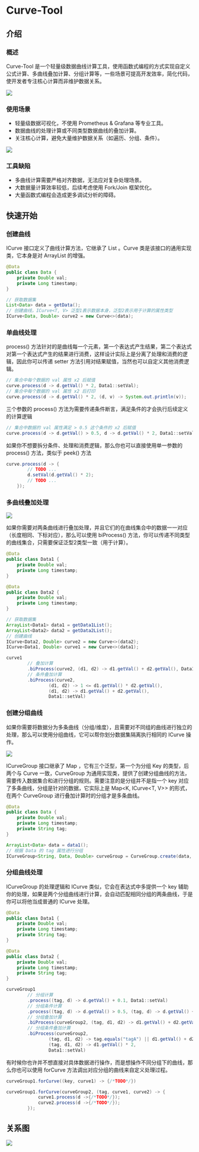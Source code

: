 # Curve-Tool

## 介绍

### 概述

Curve-Tool 是一个轻量级数据曲线计算工具，使用函数式编程的方式实现自定义公式计算、多曲线叠加计算、分组计算等，一些场景可提高开发效率，简化代码，使开发者专注核心计算而非维护数据关系。

![](https://fastly.jsdelivr.net/gh/chocohQL/ql-file@main/assets/github/curve2.png)

### 使用场景

+ 轻量级数据可视化，不使用 Prometheus & Grafana 等专业工具。
+ 数据曲线的处理计算或不同类型数据曲线的叠加计算。
+ 关注核心计算，避免大量维护数据关系（如遍历、分组、条件）。

![](https://fastly.jsdelivr.net/gh/chocohQL/ql-file@main/assets/githubQLC-tool-02.png)

### 工具缺陷

+ 多曲线计算需要严格对齐数据，无法应对复杂处理场景。
+ 大数据量计算效率较低，后续考虑使用 Fork/Join 框架优化。
+ 大量函数式编程会造成更多调试分析的障碍。

## 快速开始

### 创建曲线

ICurve 接口定义了曲线计算方法，它继承了 List 。Curve 类是该接口的通用实现类，它本身是对 ArrayList 的增强。

```java
@Data
public class Data {
    private Double val;
    private Long timestamp;
}
```

```java
// 获取数据集
List<Data> data = getData();
// 创建曲线，ICurve<T, V> 泛型1表示数据本身，泛型2表示用于计算的属性类型
ICurve<Data, Double> curve2 = new Curve<>(data);
```

### 单曲线处理

process() 方法针对的是曲线每一个元素，第一个表达式产生结果，第二个表达式对第一个表达式产生的结果进行消费，这样设计实际上是分离了处理和消费的逻辑，因此你可以传递 setter 方法引用对结果赋值，当然也可以自定义其他消费逻辑。

```java
// 集合中每个数据的 val 属性 x2 后赋值 
curve.process(d -> d.getVal() * 2, Data1::setVal);
// 集合中每个数据的 val 属性 x2 后打印
curve.process(d -> d.getVal() * 2, (d, v) -> System.out.println(v));
```

三个参数的 process() 方法为需要传递条件断言，满足条件的才会执行后续定义的计算逻辑

```java
// 集合中数据的 val 属性满足 > 0.5 这个条件的 x2 后赋值
curve.process(d -> d.getVal() > 0.5, d -> d.getVal() * 2, Data1::setVal)
```

如果你不想要拆分条件、处理和消费逻辑，那么你也可以直接使用单一参数的 process() 方法，类似于 peek() 方法

```java
curve.process(d -> {
        // TODO ...
        d.setVal(d.getVal() * 2);
        // TODO ...
    });
```

### 多曲线叠加处理

![](https://fastly.jsdelivr.net/gh/chocohQL/ql-file@main/assets/githubQLC-tool-03.svg)

如果你需要对两条曲线进行叠加处理，并且它们的在曲线集合中的数据一一对应（长度相同、下标对应），那么可以使用 biProcess() 方法，你可以传递不同类型的曲线集合，只需要保证泛型2类型一致（用于计算）。

```java
@Data
public class Data1 {
    private Double val;
    private Long timestamp;
}

@Data
public class Data2 {
    private Double val;
    private Long timestamp;
}
```

```java
// 获取数据集
ArrayList<Data1> data1 = getData1List();
ArrayList<Data2> data2 = getData2List();
// 创建曲线
ICurve<Data2, Double> curve2 = new Curve<>(data2);
ICurve<Data1, Double> curve1 = new Curve<>(data1);

curve1
        // 叠加计算
        .biProcess(curve2, (d1, d2) -> d1.getVal() + d2.getVal(), Data1::setVal)
        // 条件叠加计算
        .biProcess(curve2,
                (d1, d2) -> 1 <= d1.getVal() * d2.getVal(),
                (d1, d2) -> d1.getVal() + d2.getVal(),
                Data1::setVal)
```

### 创建分组曲线

如果你需要将数据分为多条曲线（分组/维度），且需要对不同组的曲线进行独立的处理，那么可以使用分组曲线，它可以帮你划分数据集隔离执行相同的 ICurve 操作。

![](https://fastly.jsdelivr.net/gh/chocohQL/ql-file@main/assets/githubQLC-tool-06.svg)

ICurveGroup 接口继承了 Map ，它有三个泛型，第一个为分组 Key 的类型，后两个与 Curve 一致，CurveGroup 为通用实现类，提供了创建分组曲线的方法，需要传入数据集合和进行分组的规则。需要注意的是分组并不是指一个 key 对应了多条曲线，分组是针对的数据，它实际上是 Map<K, ICurve<T, V>> 的形式，在两个 CurveGroup 进行叠加计算时的分组才是多条曲线。

```java
@Data
public class Data {
    private Double val;
    private Long timestamp;
    private String tag;
}
```

```java
ArrayList<Data> data = data1();
// 根据 Data 的 tag 属性进行分组
ICurveGroup<String, Data, Double> curveGroup = CurveGroup.create(data, Data::getTag);
```

### 分组曲线处理

ICurveGroup 的处理逻辑和 ICurve 类似，它会在表达式中多提供一个 key 辅助你的处理，如果是两个分组曲线进行计算，会自动匹配相同分组的两条曲线，于是你可以将他当成普通的 ICurve 处理。

```java
@Data
public class Data1 {
    private Double val;
    private Long timestamp;
    private String tag;
}

@Data
public class Data2 {
    private Double val;
    private Long timestamp;
    private String tag;
}
```

```java
curveGroup1
        // 分组计算
        .process((tag, d) -> d.getVal() + 0.1, Data1::setVal)
        // 分组条件计算
        .process((tag, d) -> d.getVal() > 0.5, (tag, d) -> d.getVal() + 0.1, Data1::setVal)
        // 分组叠加计算
        .biProcess(curveGroup2, (tag, d1, d2) -> d1.getVal() + d2.getVal(), Data1::setVal)
        // 分组条件叠加计算
        .biProcess(curveGroup2,
                (tag, d1, d2) -> tag.equals("tagA") || d1.getVal() + d2.getVal() > 0.5,
                (tag, d1, d2) -> d1.getVal() * 2,
                Data1::setVal)
```

有时候你也许并不想直接对具体数据进行操作，而是想操作不同分组下的曲线，那么你也可以使用 forCurve 方法调出对应分组的曲线来自定义处理过程。

```java
curveGroup1.forCurve((key, curve1) -> {/*TODO*/})

curveGroup1.forCurve(curveGroup2, (tag, curve1, curve2) -> {
            curve1.process(d ->{/*TODO*/});
            curve2.process(d ->{/*TODO*/});
        });
```

## 关系图

![](https://fastly.jsdelivr.net/gh/chocohQL/ql-file@main/assets/githubQLC-tool-08.svg)